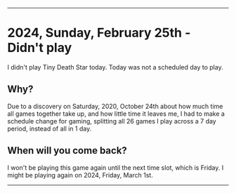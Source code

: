 
***

# 2024, Sunday, February 25th - Didn't play

I didn't play Tiny Death Star today. Today was not a scheduled day to play.

## Why?

Due to a discovery on Saturday, 2020, October 24th about how much time all games together take up, and how little time it leaves me, I had to make a schedule change for gaming, splitting all 26 games I play across a 7 day period, instead of all in 1 day.

## When will you come back?

I won't be playing this game again until the next time slot, which is Friday. I might be playing again on 2024, Friday, March 1st.

***
